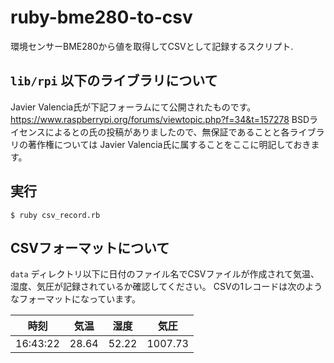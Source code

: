 # ruby-bme280-to-csv

環境センサーBME280から値を取得してCSVとして記録するスクリプト.

## `lib/rpi` 以下のライブラリについて

Javier Valencia氏が下記フォーラムにて公開されたものです。
https://www.raspberrypi.org/forums/viewtopic.php?f=34&t=157278
BSDライセンスによるとの氏の投稿がありましたので、無保証であることと各ライブラリの著作権については Javier Valencia氏に属することをここに明記しておきます。

## 実行
```
$ ruby csv_record.rb
```

## CSVフォーマットについて
`data` ディレクトリ以下に日付のファイル名でCSVファイルが作成されて気温、湿度、気圧が記録されているか確認してください。
CSVの1レコードは次のようなフォーマットになっています。

| 時刻 | 気温 | 湿度 | 気圧 |
| ---- | ---- | ---- | ---- |
| 16:43:22 | 28.64 | 52.22 | 1007.73 |



